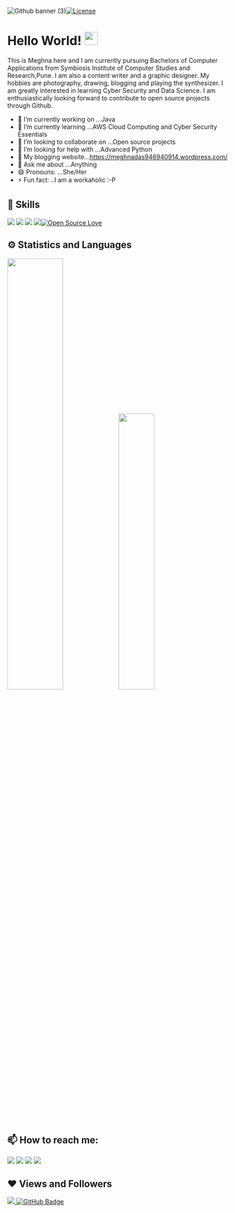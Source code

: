
![Github banner (3)](https://user-images.githubusercontent.com/55181652/92362483-b0205800-f10d-11ea-975d-0b2b17815e42.gif)<a href="https://github.com/Meghna-DAS/Meghna-DAS/blob/master/LICENSE"><img src="https://img.shields.io/github/license/antonkomarev/github-profile-views-counter.svg?style=flat-square" alt="License"></a>

# Hello World! <img src="https://raw.githubusercontent.com/MartinHeinz/MartinHeinz/master/wave.gif" width="30px">

This is Meghna here and I am currently pursuing Bachelors of Computer Applications from Symbiosis Institute of Computer Studies and Research,Pune. 
I am also a content writer and a graphic designer. My hobbies are photography, drawing, blogging and playing the synthesizer. I am greatly interested in learning Cyber Security
and Data Science. I am enthusiastically looking forward to contribute to open source projects through Github. 

- 🔭 I’m currently working on ...Java
- 🌱 I’m currently learning ...AWS Cloud Computing and Cyber Security Essentials
- 👯 I’m looking to collaborate on ...Open source projects
- 🤔 I’m looking for help with ...Advanced Python
- 📃 My blogging website...https://meghnadas946940914.wordpress.com/
- 💬 Ask me about ...Anything
- 😄 Pronouns: ...She/Her
- ⚡ Fun fact: ..I am a workaholic :-P <br>


## 🚀 Skills
<img src="https://img.shields.io/badge/python-%233776AB.svg?&style=flat-square&logo=python&logoColor=white">  <img src="https://img.shields.io/badge/html-%23239120.svg?&style=flat-square&logo=html5&logoColor=white">  <img src="https://img.shields.io/badge/css-%23239120.svg?&style=flat-square&logo=css3&logoColor=white">  <img src="https://img.shields.io/badge/javascript-%23F7DF1E.svg?&style=flat-square&logo=javascript&logoColor=black&labelColor=black">[![Open Source Love](https://badges.frapsoft.com/os/v2/open-source.svg?v=103)](https://github.com/Meghna-DAS/)


## ⚙ Statistics and Languages 
<img width="50%" src="https://github-readme-stats.vercel.app/api?username=Meghna-DAS&show_icons=true&theme=tokyonight"><img width="40%" src="https://github-readme-stats.vercel.app/api/top-langs/?username=BhuvaneshHingal&layout=compact&theme=solarized-light"> <br>

## 📫 How to reach me:
<p align='left'>
  
<a href = "https://www.linkedin.com/in/meghna-das15/"><img src="https://img.icons8.com/cute-clipart/45/000000/linkedin.png"/></a>
<a href = "https://twitter.com/MeghnaD22132436"><img src="https://img.icons8.com/cotton/45/000000/twitter.png"/></a>
<a href = "https://www.instagram.com/das__meghna/"><img src="https://img.icons8.com/color/45/000000/instagram-new.png"/></a>
<a href = "https://www.facebook.com/meghna.das15"><img src="https://img.icons8.com/fluent/48/000000/facebook-new.png"/></a>

</p>

## ❤ Views and Followers
<a href="https://github.com/Meghna-DAS/github-profile-views-counter">
    <img src="https://komarev.com/ghpvc/?username=Meghna-DAS">
</a>
<a href="https://github.com/Meghna-DAS?tab=followers"><img src="https://img.shields.io/github/followers/Meghna-DAS?label=Followers&style=social" alt="GitHub Badge"></a>
